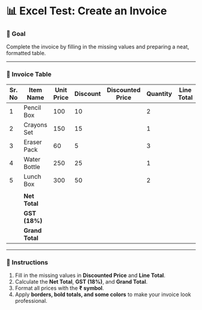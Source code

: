 # 📊 Excel Test: Create an Invoice

### 🎯 Goal

Complete the invoice by filling in the missing values and preparing a neat, formatted table.

---

### 🧾 Invoice Table

| Sr. No | Item Name       | Unit Price | Discount | Discounted Price | Quantity | Line Total |
| ------ | --------------- | ---------- | -------- | ---------------- | -------- | ---------- |
| 1      | Pencil Box      | 100        | 10       |                  | 2        |            |
| 2      | Crayons Set     | 150        | 15       |                  | 1        |            |
| 3      | Eraser Pack     | 60         | 5        |                  | 3        |            |
| 4      | Water Bottle    | 250        | 25       |                  | 1        |            |
| 5      | Lunch Box       | 300        | 50       |                  | 2        |            |
|        |                 |            |          |                  |          |            |
|        | **Net Total**   |            |          |                  |          |            |
|        | **GST (18%)**   |            |          |                  |          |            |
|        | **Grand Total** |            |          |                  |          |            |

---

### 📝 Instructions

1. Fill in the missing values in **Discounted Price** and **Line Total**.
2. Calculate the **Net Total**, **GST (18%)**, and **Grand Total**.
3. Format all prices with the **₹ symbol**.
4. Apply **borders, bold totals, and some colors** to make your invoice look professional.


